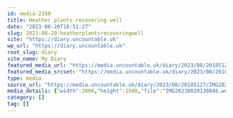 ```yaml
---
id: media-2350
title: Heather plants recovering well
date: "2023-08-20T18:51:27"
slug: 2023-08-20-heatherplantsrecoveringwell
site: "https://diary.uncountable.uk"
wp_url: "https://diary.uncountable.uk"
root_slug: diary
site_name: My Diary
featured_media_url: "https://media.uncountable.uk/diary/2023/08/20185127/IMG20230820130846.webp"
featured_media_srcset: "https://media.uncountable.uk/diary/2023/08/20185127/IMG20230820130846-300x225.webp 300w, https://media.uncountable.uk/diary/2023/08/20185127/IMG20230820130846-1024x768.webp 1024w, https://media.uncountable.uk/diary/2023/08/20185127/IMG20230820130846-150x150.webp 150w, https://media.uncountable.uk/diary/2023/08/20185127/IMG20230820130846-640x480.webp 640w, https://media.uncountable.uk/diary/2023/08/20185127/IMG20230820130846.webp 2000w"
type: media
source_url: "https://media.uncountable.uk/diary/2023/08/20185127/IMG20230820130846.webp"
media_details: {"width":2000,"height":1500,"file":"IMG20230820130846.webp","filesize":191966,"sizes":{"medium":{"file":"IMG20230820130846-300x225.webp","width":300,"height":225,"filesize":20868,"mime_type":"image/webp","source_url":"https://media.uncountable.uk/diary/2023/08/20185127/IMG20230820130846-300x225.webp"},"large":{"file":"IMG20230820130846-1024x768.webp","width":1024,"height":768,"filesize":208670,"mime_type":"image/webp","source_url":"https://media.uncountable.uk/diary/2023/08/20185127/IMG20230820130846-1024x768.webp"},"thumbnail":{"file":"IMG20230820130846-150x150.webp","width":150,"height":150,"filesize":7468,"mime_type":"image/webp","source_url":"https://media.uncountable.uk/diary/2023/08/20185127/IMG20230820130846-150x150.webp"},"mobwidth":{"file":"IMG20230820130846-640x480.webp","width":640,"height":480,"filesize":88788,"mime_type":"image/webp","source_url":"https://media.uncountable.uk/diary/2023/08/20185127/IMG20230820130846-640x480.webp"},"full":{"file":"IMG20230820130846.webp","width":2000,"height":1500,"mime_type":"image/webp","source_url":"https://media.uncountable.uk/diary/2023/08/20185127/IMG20230820130846.webp"}},"image_meta":{"aperture":"0","credit":"","camera":"","caption":"","created_timestamp":"0","copyright":"","focal_length":"0","iso":"0","shutter_speed":"0","title":"","orientation":"0","keywords":[]}}
category: []
tag: []
---
```


